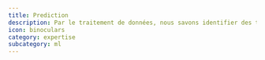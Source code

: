 ```yaml
---
title: Prediction
description: Par le traitement de données, nous savons identifier des tendances profondes et signaux faibles, de manière à faire de l'analyse prédictive. Nous collectons vos données, les raffinons afin qu'elles soient pleinement exploitables, ajoutons des open-data ou autres données externes. Enfin nos statisticiens élaborent des modèles mathématiques afin d'obtenir des prédictions pertinentes.
icon: binoculars
category: expertise
subcategory: ml
---
```

